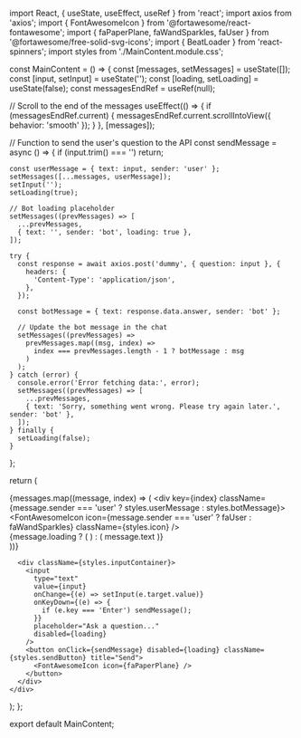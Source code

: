 import React, { useState, useEffect, useRef } from 'react';
import axios from 'axios';
import { FontAwesomeIcon } from '@fortawesome/react-fontawesome';
import { faPaperPlane, faWandSparkles, faUser } from '@fortawesome/free-solid-svg-icons';
import { BeatLoader } from 'react-spinners';
import styles from './MainContent.module.css';

const MainContent = () => {
  const [messages, setMessages] = useState([]);
  const [input, setInput] = useState('');
  const [loading, setLoading] = useState(false);
  const messagesEndRef = useRef(null);

  // Scroll to the end of the messages
  useEffect(() => {
    if (messagesEndRef.current) {
      messagesEndRef.current.scrollIntoView({ behavior: 'smooth' });
    }
  }, [messages]);

  // Function to send the user's question to the API
  const sendMessage = async () => {
    if (input.trim() === '') return;

    const userMessage = { text: input, sender: 'user' };
    setMessages([...messages, userMessage]);
    setInput('');
    setLoading(true);

    // Bot loading placeholder
    setMessages((prevMessages) => [
      ...prevMessages,
      { text: '', sender: 'bot', loading: true },
    ]);

    try {
      const response = await axios.post('dummy', { question: input }, {
        headers: {
          'Content-Type': 'application/json',
        },
      });

      const botMessage = { text: response.data.answer, sender: 'bot' };

      // Update the bot message in the chat
      setMessages((prevMessages) =>
        prevMessages.map((msg, index) =>
          index === prevMessages.length - 1 ? botMessage : msg
        )
      );
    } catch (error) {
      console.error('Error fetching data:', error);
      setMessages((prevMessages) => [
        ...prevMessages,
        { text: 'Sorry, something went wrong. Please try again later.', sender: 'bot' },
      ]);
    } finally {
      setLoading(false);
    }
  };

  return (
    <div className={styles.mainContent}>
      <div className={styles.messages}>
        {messages.map((message, index) => (
          <div key={index} className={message.sender === 'user' ? styles.userMessage : styles.botMessage}>
            <FontAwesomeIcon icon={message.sender === 'user' ? faUser : faWandSparkles} className={styles.icon} />
            <div className={styles.messageText}>
              {message.loading ? (
                <BeatLoader color="#5f1ec1" size={8} />
              ) : (
                message.text
              )}
            </div>
          </div>
        ))}
        <div ref={messagesEndRef} />
      </div>

      <div className={styles.inputContainer}>
        <input
          type="text"
          value={input}
          onChange={(e) => setInput(e.target.value)}
          onKeyDown={(e) => {
            if (e.key === 'Enter') sendMessage();
          }}
          placeholder="Ask a question..."
          disabled={loading}
        />
        <button onClick={sendMessage} disabled={loading} className={styles.sendButton} title="Send">
          <FontAwesomeIcon icon={faPaperPlane} />
        </button>
      </div>
    </div>
  );
};

export default MainContent;
